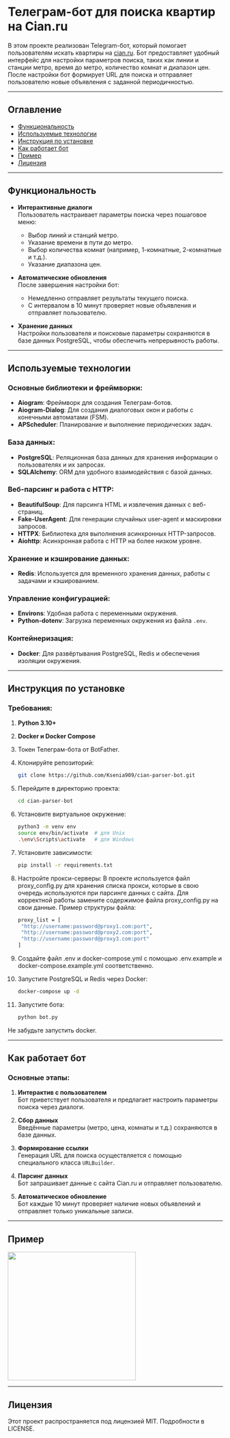 # Телеграм-бот для поиска квартир на Cian.ru
В этом проекте реализован Telegram-бот, который помогает пользователям искать квартиры на [cian.ru](https://www.cian.ru/). Бот предоставляет удобный интерфейс для настройки параметров поиска, таких как линии и станции метро, время до метро, количество комнат и диапазон цен. После настройки бот формирует URL для поиска и отправляет пользователю новые объявления с заданной периодичностью. 

---

## Оглавление

- [Функциональность](#функциональность)
- [Используемые технологии](#используемые-технологии)
- [Инструкция по установке](#инструкция-по-установке)
- [Как работает бот](#как-работает-бот)
- [Пример](#пример)
- [Лицензия](#лицензия)

---

## Функциональность

- **Интерактивные диалоги**  
  Пользователь настраивает параметры поиска через пошаговое меню:
  - Выбор линий и станций метро.
  - Указание времени в пути до метро.
  - Выбор количества комнат (например, 1-комнатные, 2-комнатные и т.д.).
  - Указание диапазона цен.
  
- **Автоматические обновления**  
  После завершения настройки бот:
  - Немедленно отправляет результаты текущего поиска.
  - С интервалом в 10 минут проверяет новые объявления и отправляет пользователю.

- **Хранение данных**  
  Настройки пользователя и поисковые параметры сохраняются в базе данных PostgreSQL, чтобы обеспечить непрерывность работы.

---

## Используемые технологии

### Основные библиотеки и фреймворки:
- **Aiogram**: Фреймворк для создания Телеграм-ботов.
- **Aiogram-Dialog**: Для создания диалоговых окон и работы с конечными автоматами (FSM).
- **APScheduler**: Планирование и выполнение периодических задач.

### База данных:
- **PostgreSQL**: Реляционная база данных для хранения информации о пользователях и их запросах.
- **SQLAlchemy**: ORM для удобного взаимодействия с базой данных.

### Веб-парсинг и работа с HTTP:
- **BeautifulSoup**: Для парсинга HTML и извлечения данных с веб-страниц.
- **Fake-UserAgent**: Для генерации случайных user-agent и маскировки запросов.
- **HTTPX**: Библиотека для выполнения асинхронных HTTP-запросов.
- **Aiohttp**: Асинхронная работа с HTTP на более низком уровне.

### Хранение и кэширование данных:
- **Redis**: Используется для временного хранения данных, работы с задачами и кэшированием.

### Управление конфигурацией:
- **Environs**: Удобная работа с переменными окружения.
- **Python-dotenv**: Загрузка переменных окружения из файла `.env`.

### Контейнеризация:
- **Docker**: Для развёртывания PostgreSQL, Redis и обеспечения изоляции окружения.
---

## Инструкция по установке

### Требования:
1. **Python 3.10+**
2. **Docker и Docker Compose**
3. Токен Телеграм-бота от BotFather.


1. Клонируйте репозиторий:
   ```bash
   git clone https://github.com/Ksenia909/cian-parser-bot.git
   
2. Перейдите в директорию проекта:
   ```bash
   cd cian-parser-bot
   
3. Установите виртуальное окружение:
   ```bash
   python3 -m venv env
   source env/bin/activate  # для Unix
   .\env\Scripts\activate   # для Windows
   
4. Установите зависимости:
   ```bash
   pip install -r requirements.txt

5. Настройте прокси-серверы: В проекте используется файл proxy_config.py для хранения списка прокси, которые в свою очередь используются при парсинге данных с сайта. Для корректной работы замените содержимое файла proxy_config.py на свои данные. Пример структуры файла:
   ```bash
   proxy_list = [
    "http://username:password@proxy1.com:port",
    "http://username:password@proxy2.com:port",
    "http://username:password@proxy3.com:port"
   ]

6. Создайте файл .env и docker-compose.yml с помощью .env.example и docker-compose.example.yml соответственно. 

7. Запустите PostgreSQL и Redis через Docker:
   ```bash
   docker-compose up -d
   
8. Запустите бота:
   ```bash
   python bot.py
   
Не забудьте запустить docker.

---

## Как работает бот

### Основные этапы:

1. **Интерактив с пользователем**  
   Бот приветствует пользователя и предлагает настроить параметры поиска через диалоги.

2. **Сбор данных**  
   Введённые параметры (метро, цена, комнаты и т.д.) сохраняются в базе данных.

3. **Формирование ссылки**  
   Генерация URL для поиска осуществляется с помощью специального класса `URLBuilder`.

4. **Парсинг данных**  
   Бот запрашивает данные с сайта Cian.ru и отправляет пользователю.

5. **Автоматическое обновление**  
   Бот каждые 10 минут проверяет наличие новых объявлений и отправляет только уникальные записи.

---

## Пример

<img src="bot.gif" width="300px" />

---

## Лицензия
Этот проект распространяется под лицензией MIT. Подробности в LICENSE.
